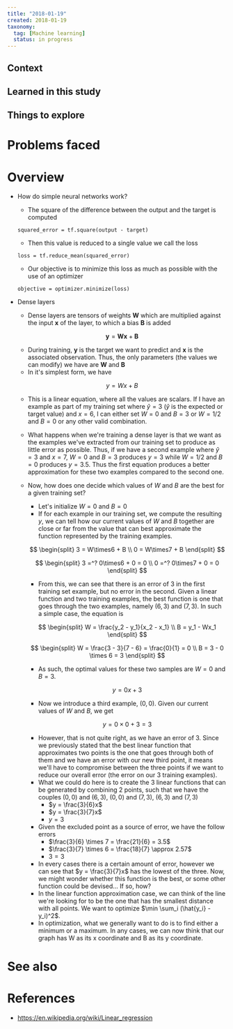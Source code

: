 ```yaml
---
title: "2018-01-19"
created: 2018-01-19
taxonomy:
  tag: [Machine learning]
  status: in progress
---
```


## Context

## Learned in this study

## Things to explore

# Problems faced

# Overview
* How do simple neural networks work?
	* The square of the difference between the output and the target is computed

	<pre><code class="language-python line-numbers">squared_error = tf.square(output - target)</code></pre>

	* Then this value is reduced to a single value we call the loss

	<pre><code class="language-python line-numbers">loss = tf.reduce_mean(squared_error)</code></pre>

	* Our objective is to minimize this loss as much as possible with the use of an optimizer

	<pre><code class="language-python line-numbers">objective = optimizer.minimize(loss)</code></pre>

* Dense layers
	* Dense layers are tensors of weights $\mathbf{W}$ which are multiplied against the input $\mathbf{x}$ of the layer, to which a bias $\mathbf{B}$ is added

	$$
	\mathbf{y} = \mathbf{W}\mathbf{x} + \mathbf{B}
	$$

	* During training, $\mathbf{y}$ is the target we want to predict and $\mathbf{x}$ is the associated observation. Thus, the only parameters (the values we can modify) we have are $\mathbf{W}$ and $\mathbf{B}$
	* In it's simplest form, we have

	$$
	y = Wx + B
	$$

	* This is a linear equation, where all the values are scalars. If I have an example as part of my training set where $\hat{y} = 3$ ($\hat{y}$ is the expected or target value) and $x = 6$, I can either set $W = 0$ and $B = 3$ or $W = 1/2$ and $B = 0$ or any other valid combination.
	* What happens when we're training a dense layer is that we want as the examples we've extracted from our training set to produce as little error as possible. Thus, if we have a second example where $\hat{y} = 3$ and $x = 7$, $W = 0$ and $B = 3$ produces $y = 3$ while $W = 1/2$ and $B = 0$ produces $y = 3.5$. Thus the first equation produces a better approximation for these two examples compared to the second one.
	* Now, how does one decide which values of $W$ and $B$ are the best for a given training set?
		* Let's initialize $W = 0$ and $B = 0$
		* If for each example in our training set, we compute the resulting $y$, we can tell how our current values of $W$ and $B$ together are close or far from the value that can best approximate the function represented by the training examples.

		$$
		\begin{split}
		3 = W\times6 + B \\
		0 = W\times7 + B
		\end{split}
		$$


		$$
		\begin{split}
		3 =^? 0\times6 + 0 = 0 \\
		0 =^? 0\times7 + 0 = 0
		\end{split}
		$$

		* From this, we can see that there is an error of 3 in the first training set example, but no error in the second. Given a linear function and two training examples, the best function is one that goes through the two examples, namely $(6, 3)$ and $(7, 3)$. In such a simple case, the equation is

		$$
		\begin{split}
		W = \frac{y_2 - y_1}{x_2 - x_1} \\
		B = y_1 - Wx_1
		\end{split}
		$$

		$$
		\begin{split}
		W = \frac{3 - 3}{7 - 6} = \frac{0}{1} = 0 \\
		B = 3 - 0 \times 6 = 3
		\end{split}
		$$

		* As such, the optimal values for these two samples are $W = 0$ and $B = 3$.

		$$
		y = 0x + 3
		$$

		* Now we introduce a third example, $(0, 0)$. Given our current values of $W$ and $B$, we get

		$$
		y = 0 \times 0 + 3 = 3
		$$

		* However, that is not quite right, as we have an error of 3. Since we previously stated that the best linear function that approximates two points is the one that goes through both of them and we have an error with our new third point, it means we'll have to compromise between the three points if we want to reduce our overall error (the error on our 3 training examples).
		* What we could do here is to create the 3 linear functions that can be generated by combining 2 points, such that we have the couples $(0, 0)$ and $(6, 3)$, $(0, 0)$ and $(7, 3)$, $(6, 3)$ and $(7, 3)$
			* $y = \frac{3}{6}x$
			* $y = \frac{3}{7}x$
			* $y = 3$
		* Given the excluded point as a source of error, we have the follow errors
			* $\frac{3}{6} \times 7 = \frac{21}{6} = 3.5$
			* $\frac{3}{7} \times 6 = \frac{18}{7} \approx 2.57$
			* $3 = 3$
		* In every cases there is a certain amount of error, however we can see that $y = \frac{3}{7}x$ has the lowest of the three. Now, we might wonder whether this function is the best, or some other function could be devised... If so, how?
		* In the linear function approximation case, we can think of the line we're looking for to be the one that has the smallest distance with all points. We want to optimize $\min \sum_i (\hat{y_i} - y_i)^2$.
		* In optimization, what we generally want to do is to find either a minimum or a maximum. In any cases, we can now think that our graph has W as its x coordinate and B as its y coordinate.

# See also

# References
* https://en.wikipedia.org/wiki/Linear_regression
